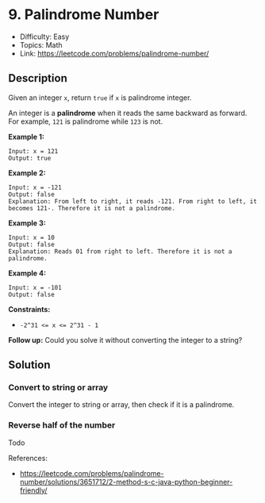 # 9. Palindrome Number

- Difficulty: Easy
- Topics: Math
- Link: https://leetcode.com/problems/palindrome-number/

## Description

Given an integer `x`, return `true` if `x` is palindrome integer.

An integer is a **palindrome** when it reads the same backward as forward. For example, `121` is palindrome while `123` is not.

**Example 1:**

```
Input: x = 121
Output: true
```

**Example 2:**

```
Input: x = -121
Output: false
Explanation: From left to right, it reads -121. From right to left, it becomes 121-. Therefore it is not a palindrome.
```

**Example 3:**

```
Input: x = 10
Output: false
Explanation: Reads 01 from right to left. Therefore it is not a palindrome.
```

**Example 4:**

```
Input: x = -101
Output: false
```

**Constraints:**

- `-2^31 <= x <= 2^31 - 1`

**Follow up:** Could you solve it without converting the integer to a string?

## Solution

### Convert to string or array

Convert the integer to string or array, then check if it is a palindrome.

### Reverse half of the number

Todo

References:

- https://leetcode.com/problems/palindrome-number/solutions/3651712/2-method-s-c-java-python-beginner-friendly/
